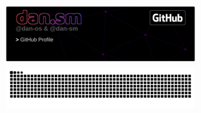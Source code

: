 [![Profile Banner](https://github.com/dan-os/dan-os/blob/main/banner/image.png?raw=true)](https://github.com/dan-os)

<picture>
  <source media="(prefers-color-scheme: dark)" srcset="https://raw.githubusercontent.com/dan-os/dan-os/snake/github-snake-dark.svg" />
  <source media="(prefers-color-scheme: light)" srcset="https://raw.githubusercontent.com/dan-os/dan-os/snake/github-snake.svg" />
  <img alt="github-snake" src="https://raw.githubusercontent.com/dan-os/dan-os/snake/github-snake.svg" style="width:auto;" />
</picture>
